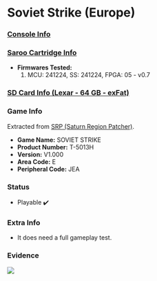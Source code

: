 # Soviet Strike (Europe)

### [Console Info](../../../../Info/Consoles/VA13/README.md)

### [Saroo Cartridge Info](../../../../Info/Cartridges/GuangzhouSanStarOnlineShop/1.6/README.md)

- <b>Firmwares Tested:</b>
  1. MCU: 241224, SS: 241224, FPGA: 05 - v0.7

### [SD Card Info (Lexar - 64 GB - exFat)](../../../../Info/SdCards/Lexar/64GB/exfat/README.md)

### Game Info

Extracted from [SRP (Saturn Region Patcher)](https://segaxtreme.net/resources/saturn-region-patcher.81/download).

- <b>Game Name:</b> SOVIET STRIKE
- <b>Product Number:</b> T-5013H
- <b>Version:</b> V1.000
- <b>Area Code:</b> E
- <b>Peripheral Code:</b> JEA

### Status

- Playable :heavy_check_mark:

### Extra Info

- It does need a full gameplay test.

### Evidence

[![](https://img.youtube.com/vi/qLtNN0orFok/0.jpg)](https://www.youtube.com/watch?v=qLtNN0orFok)
